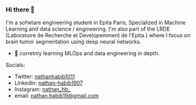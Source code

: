 ### Hi there 👋

I'm a sofwtare engineering student in Epita Paris, Specialized in Machine Learning and data science / engineering.
I'm also part of the LRDE (Laboratoire de Recherche et Developemment de l'Epita.) where I focus on brain tumor segmentation using deep neural networks.

- 🌱 curretnly learning MLOps and data engineering in depth.

Socials:
- Twitter: [nathanhabib1011](https://twitter.com/nathanhabib1011)
- Linkedin: [nathan-habib1907](https://www.linkedin.com/in/nathan-habib1907/)
- Instagram: [nathan_hb_](https://www.instagram.com/nathan_hb_/)
- email: nathan.habib19@gmail.com


<!--
**NathanHB/NathanHB** is a ✨ _special_ ✨ repository because its `README.md` (this file) appears on your GitHub profile.

Here are some ideas to get you started:

- 🔭 I’m currently working on ...
- 🌱 I’m currently learning ...
- 👯 I’m looking to collaborate on ...
- 🤔 I’m looking for help with ...
- 💬 Ask me about ...
- 📫 How to reach me: ...
- 😄 Pronouns: ...
- ⚡ Fun fact: ...
-->
